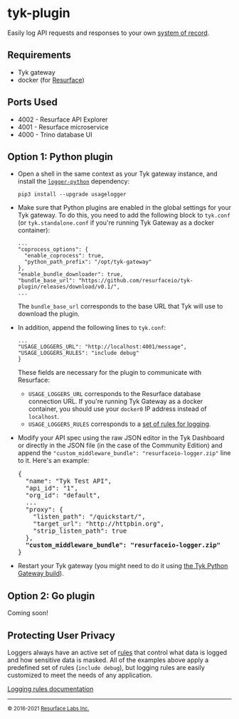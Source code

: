 # tyk-plugin

Easily log API requests and responses to your own [system of record](https://resurface.io/).

## Requirements

* Tyk gateway
* docker (for [Resurface](https://resurface.io/installation))

## Ports Used

* 4002 - Resurface API Explorer
* 4001 - Resurface microservice
* 4000 - Trino database UI

## Option 1: Python plugin

- Open a shell in the same context as your Tyk gateway instance, and install the [`logger-python`](https://github.com/resurfaceio/logger-python) dependency:

      pip3 install --upgrade usagelogger

- Make sure that Python plugins are enabled in the global settings for your Tyk gateway. To do this, you need to add the following block to `tyk.conf` (or `tyk.standalone.conf` if you're running Tyk Gateway as a docker container):

  ```
  ...
  "coprocess_options": {
    "enable_coprocess": true,
    "python_path_prefix": "/opt/tyk-gateway"
  },
  "enable_bundle_downloader": true,
  "bundle_base_url": "https://github.com/resurfaceio/tyk-plugin/releases/download/v0.1/",
  ...
  ```
  
  The `bundle_base_url` corresponds to the base URL that Tyk will use to download the plugin.
  
- In addition, append the following lines to `tyk.conf`:
 
   ```
   ...
   "USAGE_LOGGERS_URL": "http://localhost:4001/message",
   "USAGE_LOGGERS_RULES": "include debug"
   }
   ```
   These fields are necessary for the plugin to communicate with Resurface:
     - `USAGE_LOGGERS_URL` corresponds to the Resurface database connection URL. If you're running Tyk Gateway as a docker container, you should use your `docker0` IP address instead of `localhost`.
     - `USAGE_LOGGERS_RULES` corresponds to a [set of rules for logging](https://github.com/resurfaceio/tyk-plugin#protecting-user-privacy).
 

- Modify your API spec using the raw JSON editor in the Tyk Dashboard or directly in the JSON file (in the case of the Community Edition) and append the `"custom_middleware_bundle": "resurfaceio-logger.zip"` line to it. Here's an example:

  <pre>
  {
    "name": "Tyk Test API",
    "api_id": "1",
    "org_id": "default",
    ...
    "proxy": {
      "listen_path": "/quickstart/",
      "target_url": "http://httpbin.org",
      "strip_listen_path": true
    },
    <b>"custom_middleware_bundle": "resurfaceio-logger.zip"</b>
  }
  </pre>
  
 - Restart your Tyk gateway (you might need to do it using [the Tyk Python Gateway build](https://tyk.io/docs/plugins/supported-languages/rich-plugins/python/tutorial-add-demo-plugin-api/#running-the-tyk-python-gateway-build)).


## Option 2: Go plugin

Coming soon!

## Protecting User Privacy

Loggers always have an active set of <a href="https://resurface.io/rules.html">rules</a> that control what data is logged
and how sensitive data is masked. All of the examples above apply a predefined set of rules (`include debug`),
but logging rules are easily customized to meet the needs of any application.

<a href="https://resurface.io/rules.html">Logging rules documentation</a>

---
<small>&copy; 2016-2021 <a href="https://resurface.io">Resurface Labs Inc.</a></small>
